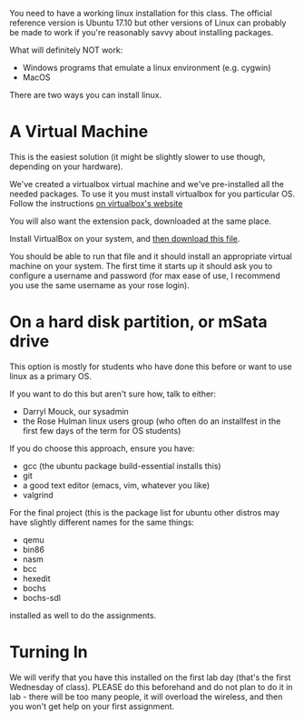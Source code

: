 
You need to have a working linux installation for this class.  The
official reference version is Ubuntu 17.10 but other versions of Linux
can probably be made to work if you're reasonably savvy about
installing packages.

What will definitely NOT work:

-   Windows programs that emulate a linux environment (e.g. cygwin)
-   MacOS

There are two ways you can install linux.


# A Virtual Machine

This is the easiest solution (it might be slightly slower to use
though, depending on your hardware).

We've created a virtualbox virtual machine and we've pre-installed all
the needed packages.  To use it you must install virtualbox for you
particular OS.  Follow the instructions [on virtualbox's
website](https://www.virtualbox.org/wiki/Downloads)

You will also want the extension pack, downloaded at the same place.

Install VirtualBox on your system, and [then download this
file](http://mirror.csse.rose-hulman.edu/.csse332/Ubuntu.ova).

You should be able to run that file and it should install an
appropriate virtual machine on your system.  The first time it starts
up it should ask you to configure a username and password (for max
ease of use, I recommend you use the same username as your rose
login).


# On a hard disk partition, or mSata drive

This option is mostly for students who have done this before or want
to use linux as a primary OS.  

If you want to do this but aren't sure how, talk to either:

-   Darryl Mouck, our sysadmin
-   the Rose Hulman linux users group (who often do an installfest in
    the first few days of the term for OS students)

If you do choose this approach, ensure you have:

-   gcc (the ubuntu package build-essential installs this)
-   git
-   a good text editor (emacs, vim, whatever you like)
-   valgrind

For the final project (this is the package list for ubuntu other
distros may have slightly different names for the same things:

-   qemu
-   bin86
-   nasm
-   bcc
-   hexedit
-   bochs
-   bochs-sdl

installed as well to do the assignments.

# Turning In

We will verify that you have this installed on the first lab day
(that's the first Wednesday of class).  PLEASE do this beforehand and
do not plan to do it in lab - there will be too many people, it will
overload the wireless, and then you won't get help on your first
assignment.

